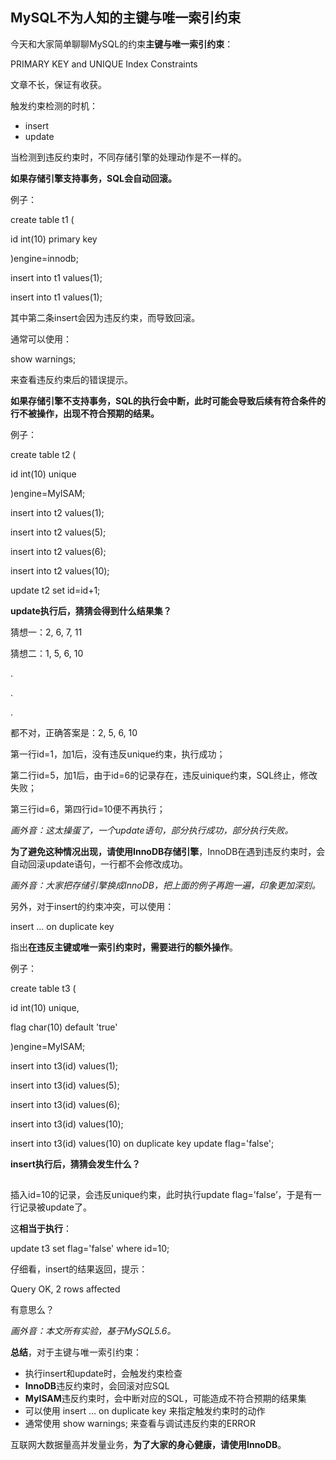 ## MySQL不为人知的主键与唯一索引约束

今天和大家简单聊聊MySQL的约束**主键与唯一索引约束**：

PRIMARY KEY and UNIQUE Index Constraints

文章不长，保证有收获。

 

触发约束检测的时机：

- insert
- update

 

当检测到违反约束时，不同存储引擎的处理动作是不一样的。



**如果存储引擎支持事务，SQL会自动****回滚****。**



例子：

create table t1 (

id int(10) primary key

)engine=innodb;

 

insert into t1 values(1);

insert into t1 values(1);

 

其中第二条insert会因为违反约束，而导致回滚。

 

通常可以使用：

show warnings;

来查看违反约束后的错误提示。

 

**如果存储引擎不支持事务，SQL的执行会****中断****，此时可能会导致后续有符合条件的行不被操作，出现不符合预期的结果。**



例子：

create table t2 (

id int(10) unique

)engine=MyISAM;

 

insert into t2 values(1);

insert into t2 values(5);

insert into t2 values(6);

insert into t2 values(10);

 

update t2 set id=id+1;

 

**update执行后，猜猜会得到什么结果集？**

猜想一：2, 6, 7, 11

猜想二：1, 5, 6, 10

.

.

.

都不对，正确答案是：2, 5, 6, 10

 

第一行id=1，加1后，没有违反unique约束，执行成功；

第二行id=5，加1后，由于id=6的记录存在，违反uinique约束，SQL终止，修改失败；

第三行id=6，第四行id=10便不再执行；

*画外音：这太操蛋了，一个update语句，部分执行成功，部分执行失败。*



**为了避免这种情况出现，请使用InnoDB存储引擎**，InnoDB在遇到违反约束时，会自动回滚update语句，一行都不会修改成功。

*画外音：大家把存储引擎换成InnoDB，把上面的例子再跑一遍，印象更加深刻。*

 

另外，对于insert的约束冲突，可以使用：

insert … on duplicate key

指出**在违反主键或唯一索引约束时，需要进行的额外操作**。



例子：

create table t3 (

id int(10) unique,

flag char(10) default 'true'

)engine=MyISAM;

 

insert into t3(id) values(1);

insert into t3(id) values(5);

insert into t3(id) values(6);

insert into t3(id) values(10);

 

insert into t3(id) values(10) on duplicate key update flag='false';



**insert执行后，猜猜会发生什么？**

![img](data:image/gif;base64,iVBORw0KGgoAAAANSUhEUgAAAAEAAAABCAYAAAAfFcSJAAAADUlEQVQImWNgYGBgAAAABQABh6FO1AAAAABJRU5ErkJggg==)

插入id=10的记录，会违反unique约束，此时执行update flag=’false’，于是有一行记录被update了。

 

这**相当于执行**：

update t3 set flag='false' where id=10;

 

仔细看，insert的结果返回，提示：

Query OK, 2 rows affected

有意思么？

*画外音：本文所有实验，基于MySQL5.6。*

 

**总结**，对于主键与唯一索引约束：

- 执行insert和update时，会触发约束检查
- **InnoDB**违反约束时，会回滚对应SQL
- **MyISAM**违反约束时，会中断对应的SQL，可能造成不符合预期的结果集
- 可以使用 insert … on duplicate key 来指定触发约束时的动作
- 通常使用 show warnings; 来查看与调试违反约束的ERROR


互联网大数据量高并发量业务，**为了大家的身心健康，请使用InnoDB**。